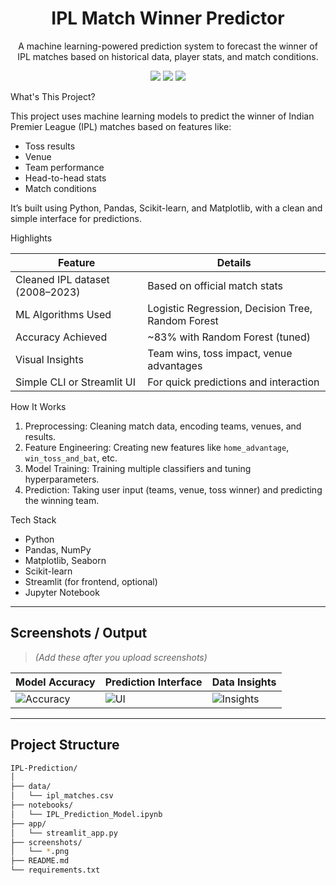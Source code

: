 <h1 align="center"> IPL Match Winner Predictor</h1>

<p align="center">
  A machine learning-powered prediction system to forecast the winner of IPL matches based on historical data, player stats, and match conditions. 
</p>

<p align="center">
  <img src="https://img.shields.io/badge/Status-In%20Progress-yellow" />
  <img src="https://img.shields.io/badge/Made%20With-Python-blue" />
  <img src="https://img.shields.io/github/license/janhavi-22/IPL-Prediction" />
</p>

What's This Project?

This project uses machine learning models to predict the winner of Indian Premier League (IPL) matches based on features like:
- Toss results
- Venue
- Team performance
- Head-to-head stats
- Match conditions

It’s built using Python, Pandas, Scikit-learn, and Matplotlib, with a clean and simple interface for predictions.

 Highlights

| Feature                          | Details |
|----------------------------------|---------|
|  Cleaned IPL dataset (2008–2023) | Based on official match stats |
|  ML Algorithms Used             | Logistic Regression, Decision Tree, Random Forest |
|  Accuracy Achieved             | ~83% with Random Forest (tuned) |
|  Visual Insights               | Team wins, toss impact, venue advantages |
|  Simple CLI or Streamlit UI   | For quick predictions and interaction |

 How It Works

1. Preprocessing: Cleaning match data, encoding teams, venues, and results.
2. Feature Engineering: Creating new features like `home_advantage`, `win_toss_and_bat`, etc.
3. Model Training: Training multiple classifiers and tuning hyperparameters.
4. Prediction: Taking user input (teams, venue, toss winner) and predicting the winning team.

 Tech Stack

-  Python
-  Pandas, NumPy
-  Matplotlib, Seaborn
-  Scikit-learn
-  Streamlit (for frontend, optional)
-  Jupyter Notebook

---

## Screenshots / Output

> *(Add these after you upload screenshots)*

| Model Accuracy | Prediction Interface | Data Insights |
|----------------|----------------------|---------------|
| ![Accuracy](./screenshots/accuracy.png) | ![UI](./screenshots/ui.png) | ![Insights](./screenshots/insights.png) |

---

##  Project Structure

```bash
IPL-Prediction/
│
├── data/
│   └── ipl_matches.csv
├── notebooks/
│   └── IPL_Prediction_Model.ipynb
├── app/
│   └── streamlit_app.py
├── screenshots/
│   └── *.png
├── README.md
└── requirements.txt
